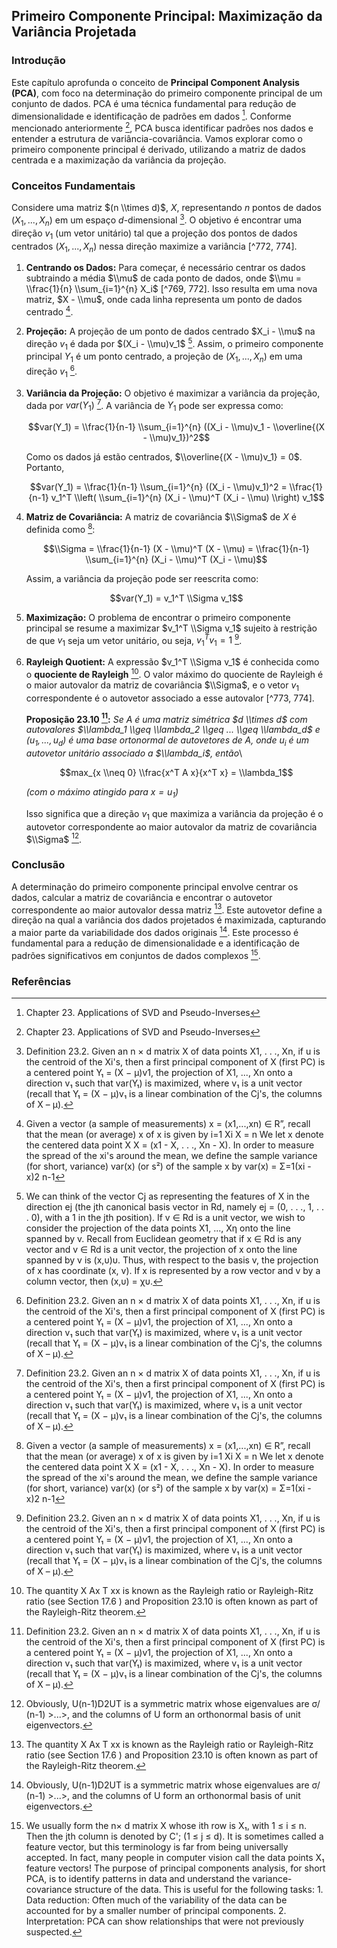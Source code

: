 ## Primeiro Componente Principal: Maximização da Variância Projetada

### Introdução
Este capítulo aprofunda o conceito de **Principal Component Analysis (PCA)**, com foco na determinação do primeiro componente principal de um conjunto de dados. PCA é uma técnica fundamental para redução de dimensionalidade e identificação de padrões em dados [^753]. Conforme mencionado anteriormente [^753], PCA busca identificar padrões nos dados e entender a estrutura de variância-covariância. Vamos explorar como o primeiro componente principal é derivado, utilizando a matriz de dados centrada e a maximização da variância da projeção.

### Conceitos Fundamentais
Considere uma matriz $(n \\times d)$, $X$, representando $n$ pontos de dados $(X_1, ..., X_n)$ em um espaço $d$-dimensional [^772]. O objetivo é encontrar uma direção $v_1$ (um vetor unitário) tal que a projeção dos pontos de dados centrados $(X_1, ..., X_n)$ nessa direção maximize a variância [^772, 774].

1.  **Centrando os Dados:** Para começar, é necessário centrar os dados subtraindo a média $\\mu$ de cada ponto de dados, onde $\\mu = \\frac{1}{n} \\sum_{i=1}^{n} X_i$ [^769, 772]. Isso resulta em uma nova matriz, $X - \\mu$, onde cada linha representa um ponto de dados centrado [^769].

2.  **Projeção:** A projeção de um ponto de dados centrado $X_i - \\mu$ na direção $v_1$ é dada por $(X_i - \\mu)v_1$ [^770]. Assim, o primeiro componente principal $Y_1$ é um ponto centrado, a projeção de $(X_1, ..., X_n)$ em uma direção $v_1$ [^772].

3.  **Variância da Projeção:** O objetivo é maximizar a variância da projeção, dada por $var(Y_1)$ [^772]. A variância de $Y_1$ pode ser expressa como:

    $$var(Y_1) = \\frac{1}{n-1} \\sum_{i=1}^{n} ((X_i - \\mu)v_1 - \\overline{(X - \\mu)v_1})^2$$

    Como os dados já estão centrados, $\\overline{(X - \\mu)v_1} = 0$. Portanto,

    $$var(Y_1) = \\frac{1}{n-1} \\sum_{i=1}^{n} ((X_i - \\mu)v_1)^2 = \\frac{1}{n-1} v_1^T \\left( \\sum_{i=1}^{n} (X_i - \\mu)^T (X_i - \\mu) \\right) v_1$$

4.  **Matriz de Covariância:** A matriz de covariância $\\Sigma$ de $X$ é definida como [^769]:

    $$\\Sigma = \\frac{1}{n-1} (X - \\mu)^T (X - \\mu) = \\frac{1}{n-1} \\sum_{i=1}^{n} (X_i - \\mu)^T (X_i - \\mu)$$

    Assim, a variância da projeção pode ser reescrita como:

    $$var(Y_1) = v_1^T \\Sigma v_1$$

5.  **Maximização:** O problema de encontrar o primeiro componente principal se resume a maximizar $v_1^T \\Sigma v_1$ sujeito à restrição de que $v_1$ seja um vetor unitário, ou seja, $v_1^T v_1 = 1$ [^772].

6.  **Rayleigh Quotient:** A expressão $v_1^T \\Sigma v_1$ é conhecida como o **quociente de Rayleigh** [^774]. O valor máximo do quociente de Rayleigh é o maior autovalor da matriz de covariância $\\Sigma$, e o vetor $v_1$ correspondente é o autovetor associado a esse autovalor [^773, 774].

    **Proposição 23.10 [^772]:** *Se $A$ é uma matriz simétrica $d \\times d$ com autovalores $\\lambda_1 \\geq \\lambda_2 \\geq ... \\geq \\lambda_d$ e $(u_1, ..., u_d)$ é uma base ortonormal de autovetores de $A$, onde $u_i$ é um autovetor unitário associado a $\\lambda_i$, então*\

    $$max_{x \\neq 0} \\frac{x^T A x}{x^T x} = \\lambda_1$$

    *(com o máximo atingido para $x = u_1$)*

    Isso significa que a direção $v_1$ que maximiza a variância da projeção é o autovetor correspondente ao maior autovalor da matriz de covariância $\\Sigma$ [^775].

### Conclusão
A determinação do primeiro componente principal envolve centrar os dados, calcular a matriz de covariância e encontrar o autovetor correspondente ao maior autovalor dessa matriz [^774]. Este autovetor define a direção na qual a variância dos dados projetados é maximizada, capturando a maior parte da variabilidade dos dados originais [^775]. Este processo é fundamental para a redução de dimensionalidade e a identificação de padrões significativos em conjuntos de dados complexos [^768].

### Referências
[^753]: Chapter 23. Applications of SVD and Pseudo-Inverses
[^768]: We usually form the n× d matrix X whose ith row is X₁, with 1 ≤ i ≤ n. Then the jth column is denoted by C'; (1 ≤ j ≤ d). It is sometimes called a feature vector, but this terminology is far from being universally accepted. In fact, many people in computer vision call the data points X₁ feature vectors! The purpose of principal components analysis, for short PCA, is to identify patterns in data and understand the variance-covariance structure of the data. This is useful for the following tasks: 1. Data reduction: Often much of the variability of the data can be accounted for by a smaller number of principal components. 2. Interpretation: PCA can show relationships that were not previously suspected.
[^769]: Given a vector (a sample of measurements) x = (x1,...,xn) ∈ R”, recall that the mean (or average) x of x is given by  i=1 Xi X = n We let x denote the centered data point X X = (x1 - X, . . ., Xn - X). In order to measure the spread of the xi's around the mean, we define the sample variance (for short, variance) var(x) (or s²) of the sample x by var(x) = Σ=1(xi - x)2 n-1
[^770]: We can think of the vector Cj as representing the features of X in the direction ej (the jth canonical basis vector in Rd, namely ej = (0, . . ., 1, . . . 0), with a 1 in the jth position). If v ∈ Rd is a unit vector, we wish to consider the projection of the data points X1, ..., Χη onto the line spanned by v. Recall from Euclidean geometry that if x ∈ Rd is any vector and v ∈ Rd is a unit vector, the projection of x onto the line spanned by v is (x,υ)υ. Thus, with respect to the basis v, the projection of x has coordinate (x, v). If x is represented by a row vector and v by a column vector, then (x,υ) = χυ.
[^772]: Definition 23.2. Given an n × d matrix X of data points X1, . . ., Xn, if u is the centroid of the Xi's, then a first principal component of X (first PC) is a centered point Y₁ = (X − μ)v1, the projection of X1, ..., Xn onto a direction v₁ such that var(Y₁) is maximized, where v₁ is a unit vector (recall that Y₁ = (X − μ)v₁ is a linear combination of the Cj's, the columns of Χ – μ).
[^773]: Since A is a symmetric matrix, its eigenvalues are real and it can be diagonalized with respect to an orthonormal basis of eigenvectors, so let (u1, ..., ua) be such a basis. If we write d x= Σ XiUi, i=1 a simple computation shows that d X Ax = Σλία. i=1
[^774]: The quantity X Ax T xx is known as the Rayleigh ratio or Rayleigh-Ritz ratio (see Section 17.6 ) and Proposition 23.10 is often known as part of the Rayleigh-Ritz theorem.
[^775]: Obviously, U(n-1)D2UT is a symmetric matrix whose eigenvalues are σ/ (n-1) >...>, and the columns of U form an orthonormal basis of unit eigenvectors.

<!-- END -->